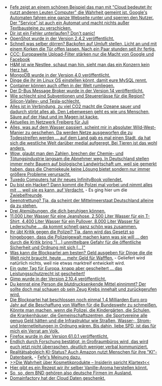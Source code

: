 * [Fefe zeigt an einem schönen Beispiel das man mit "Cloud bedeutet ihr nutzt anderen Leuten Computer" die Wahrheit gemeint ist. Google's Automaten fahren eine ganze Webseite runter und sperren den Nutzer. Der "Service" ist auch ein Automat und macht nichts außer Textbausteine zu verschicken.](https://blog.fefe.de/?ts=a5c7a27e)
* [Dir ist ein Fehler unterlaufen? Don't panic!](https://opensource.com/article/18/7/my-first-sysadmin-mistake)
* [OpenShot wurde in der Version 2.4.2 veröffentlicht.](https://www.pro-linux.de/news/1/26049/video-editor-openshot-242-bringt-sieben-neue-effekte.html)
* [Schnell was selber dörren? Backofen auf Umluft stellen, Licht an und mit einem Korken die Tür offen lassen. Nach ein Paar stunden seit ihr fertig.](https://www.smarticular.net/doerrautomat-alternative-backofen-fruechte-trocknen-gesund-energiesparend/)
* [CCC: Europaweite Upload-Filter stärken nur die Macht von Google und Facebook](https://www.ccc.de/de/updates/2018/europaweite-upload-filter-starken-nur-die-macht-von-google-und-facebook)
* [H&M ist wie Nestlee, schaut man hin, sieht man das ein Konzern kein Herz hat.](https://netzfrauen.org/2018/07/03/hundm/)
* [MongoDB wurde in der Version 4.0 veröffentlicht.](https://www.pro-linux.de/news/1/26055/mongodb-40-erschienen.html)
* [Dinge die ihr im Linux OS einstellen könnt, damit eure MySQL rennt.](https://www.percona.com/blog/2018/07/03/linux-os-tuning-for-mysql-database-performance/)
* [Container können auch offen in der Welt rumliegen.](https://blog.fefe.de/?ts=a5c56603)
* [Der D-Bus Message Broker wurde in der Version 14 veröffentlicht.](https://www.phoronix.com/scan.php?page=news_item&px=Dbus-Broker-14-Released)
* [Wie schlecht sind Subventionen und Steuererlässe für die Region? Silicon-Valley- und Tesla-schlecht.](https://blog.fefe.de/?ts=a5c2c17b)
* [Alles ist in Verbindung, zu viel CO2 macht die Ozeane sauer und dadurch stirbt alles ab. Den Lebenwesen geht es wie uns Menschen, Säure auf der Haut und im Magen ist kacke.](http://www.sonnenseite.com/de/wissenschaft/ein-korallenbohrkern-beweist-im-pazifik-sinkt-der-ph-wert.html)
* [Aktuelles im Netzwerk Freiberg für Juli](https://bio-erzgebirge.de/wp/?p=15406)
* [Alles, was auf dem Wasser passiert, scheint mir in absoluter Wild-West-Manier zu geschehen. Da werden Netze ausgeworfen die zu Todesstreifen werden ... auf dem Land gab es mal einen Stadt, da hat sich die westliche Welt darüber medial aufgeregt. Bei Tieren ist das wohl anders.](https://netzfrauen.org/2018/07/04/australia/)
* [Wow, glaubt man den Zahlen, brechen der Chemie- und Tötungsindustrie langsam die Abnehmer weg. In Deutschland stellen immer mehr Bauern auf biologische Landwirtschaft um, weil sie gemerkt haben, dass die Chemiekeule keine Lösung bietet sondern nur immer größere Probleme verursacht.](http://www.sonnenseite.com/de/umwelt/bauern-bauen-landwirtschaft-auf-bio-um.html)
* [Tuxedo Computers hat ihr neues InfinityBook vollendet.](https://www.pro-linux.de/news/1/26057/tuxedo-infinitybook-pro-14-bereit-zur-auslieferung.html)
* [Du bist ein Hacker? Dann kommt die Polzei mal vorbei und nimmt alles mit ... weil sie es kann, auf Verdacht.](https://www.ccc.de/de/updates/2018/hausdurchsuchungen-bei-vereinsvorstanden-der-zwiebelfreunde-und-im-openlab-augsburg) - Es ging hier um die [Zwiebelfreunde](https://blog.fefe.de/?ts=a5c2755c).
* [Seenotrettung? Tja, da scheint der Mittelmeerstaat Deutschland alleine da zu stehen.](https://blog.fefe.de/?ts=a5c279fc)
* [Drei Atemübungen, die dich beruhigen können.](https://www.smarticular.net/atemuebungen-meditation-vollatmung-4-7-8-vertikalatmung/)
* [11.000 Liter Wasser für eine Jeanshose, 2.500 Liter Wasser für ein T-Shirt, 4.400 Liter Wasser für ein Pullover, 8.000 Liter Wasser für Lederschuhe ... da kommt schnell ganz schön was zusammen.](https://netzfrauen.org/2018/07/04/water/)
* [Ihr übt Kritik gegen die Polizei? Tja, dann wird das Gesetzt so hingebogen, dass die Polizeigewalt machen kann was sie will ... den durch die Kritik bring "[...] unmittelbare Gefahr für die öffentliche Sicherheit und Ordnung mit sich [...]"](https://blog.fefe.de/?ts=a5c21bd4)
* [Was kann die Blockpartei am besten? Geld ausgeben für Dinge die die Welt nicht braucht, heute ... mehr Geld für Wafffen.](https://blog.fefe.de/?ts=a5c3b4d8) - Geliefert wird natürlich nichts, weil nie etwas marktreif entwickelt wird.
* [Ein guter Tag für Europa, knapp aber gescheitert ... das Leistungsschutzrecht ist gescheitert!](https://blog.fefe.de/?ts=a5c33b90)
* [Gimp wurde in der Version 2.10.4 veröffentlicht.](https://www.pro-linux.de/news/1/26064/gimp-2104-mit-kleinen-neuerungen.html)
* [Du kennst eine Person die blutdrucksenkende Mittel einnimmt? Der sollte doch mal schauen ob sein Zeug Krebs innehalt und zurückgerufen wird.](https://netzfrauen.org/2018/07/05/medikamentenrueckruf/)
* [Die Blockpartei hat beschlossen noch einmal 1,4 Milliarden Euro pro Jahr auf die Beschaffung von Waffen für die Bundeswehr zu schmeißen. Könnte man machen, wenn die Polizei, die Kindergärten, die Schulen, die Krankenhäuser, die Gemeinschaftszentren, die Sportvereine alle genug Geld hätten und die Infrastruktur wie Straßen, Wasser-, Strom- und Internetleitungen in Ordnung wären. Bis dahin, liebe SPD, ist das für mich ein Verrat am Volk.](https://tuxproject.de/blog/2018/07/si-vis-pacem-para-bellum-3/)
* [Firefox wurde in der Version 61.0.1 veröffentlicht.](https://www.pro-linux.de/news/1/26067/firefox-6101-freigegeben.html)
* [Endlich durch Forschung bestätigt, in Großraumbüros wird, das wird euch jetzt nicht überraschen, *deutlich* weniger verbal kommuniziert.](https://blog.fefe.de/?ts=a5c10c3a)
* [Realitätsabgleich KI-Status? Auch Amazon nutzt Menschen für ihre "KI"-Datenbank.](https://blog.fefe.de/?ts=a5c104af) - [Fefe's Meinung dazu.](https://blog.fefe.de/?ts=a5c1ad64)
* [>>Die Wahrheit über Kosmetikprodukte – Insiderin spricht Klartext<<](https://www.welt-im-wandel.tv/video/die-wahrheit-ueber-kosmetikprodukte-insiderin-spricht-klartext/)
* [Hier gibt es ein Rezept wir ihr selber Vanille-Aroma herstellen könnt.](https://www.smarticular.net/vanilleextrakt-selber-machen-essenz-rezept-alkohol/)
* [So, so, dem BND gehören also deutsche Firmen im Ausland.](https://blog.fefe.de/?ts=a5c1b2af)
* [Domainfactory hat der Cloud Daten geschenkt.](https://blog.fefe.de/?ts=a5c1b1a2)
